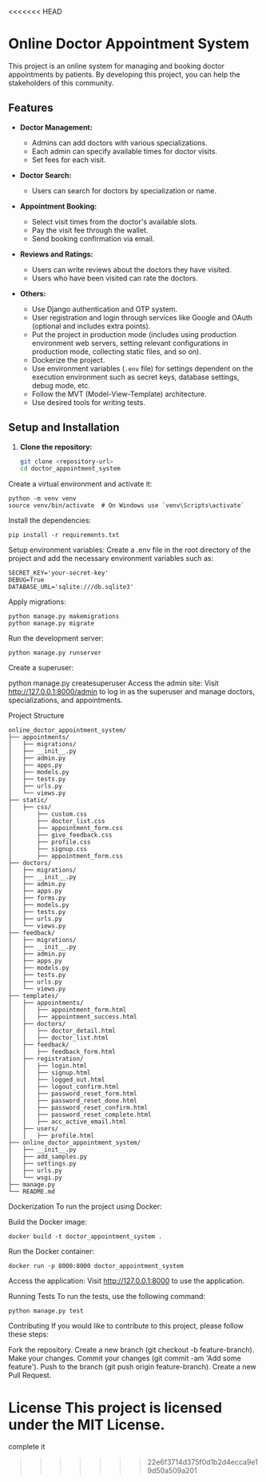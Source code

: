 <<<<<<< HEAD
# Online Doctor Appointment System

This project is an online system for managing and booking doctor appointments by patients. By developing this project, you can help the stakeholders of this community.

## Features

- **Doctor Management:**
    - Admins can add doctors with various specializations.
    - Each admin can specify available times for doctor visits.
    - Set fees for each visit.

- **Doctor Search:**
    - Users can search for doctors by specialization or name.

- **Appointment Booking:**
    - Select visit times from the doctor's available slots.
    - Pay the visit fee through the wallet.
    - Send booking confirmation via email.

- **Reviews and Ratings:**
    - Users can write reviews about the doctors they have visited.
    - Users who have been visited can rate the doctors.

- **Others:**
    - Use Django authentication and OTP system.
    - User registration and login through services like Google and OAuth (optional and includes extra points).
    - Put the project in production mode (includes using production environment web servers, setting relevant configurations in production mode, collecting static files, and so on).
    - Dockerize the project.
    - Use environment variables (`.env` file) for settings dependent on the execution environment such as secret keys, database settings, debug mode, etc.
    - Follow the MVT (Model-View-Template) architecture.
    - Use desired tools for writing tests.

## Setup and Installation

1. **Clone the repository:**
   ```bash
   git clone <repository-url>
   cd doctor_appointment_system
Create a virtual environment and activate it:


    python -m venv venv
    source venv/bin/activate  # On Windows use `venv\Scripts\activate`
Install the dependencies:


    pip install -r requirements.txt
Setup environment variables:
Create a .env file in the root directory of the project and add the necessary environment variables such as:


    SECRET_KEY='your-secret-key'
    DEBUG=True
    DATABASE_URL='sqlite:///db.sqlite3'
Apply migrations:


    python manage.py makemigrations
    python manage.py migrate
Run the development server:


    python manage.py runserver
Create a superuser:


python manage.py createsuperuser
Access the admin site:
Visit http://127.0.0.1:8000/admin to log in as the superuser and manage doctors, specializations, and appointments.

Project Structure

    online_doctor_appointment_system/
    ├── appointments/
    │   ├── migrations/
    │   ├── __init__.py
    │   ├── admin.py
    │   ├── apps.py
    │   ├── models.py
    │   ├── tests.py
    │   ├── urls.py
    │   └── views.py
    ├── static/
    │   ├── css/
    │       ├── custom.css
    │       ├── doctor_list.css
    │       ├── appointment_form.css
    │       ├── give_feedback.css
    │       ├── profile.css
    │       ├── signup.css
    │       ├── appointment_form.css
    ├── doctors/
    │   ├── migrations/
    │   ├── __init__.py
    │   ├── admin.py
    │   ├── apps.py
    │   ├── forms.py
    │   ├── models.py
    │   ├── tests.py
    │   ├── urls.py
    │   └── views.py
    ├── feedback/
    │   ├── migrations/
    │   ├── __init__.py
    │   ├── admin.py
    │   ├── apps.py
    │   ├── models.py
    │   ├── tests.py
    │   ├── urls.py
    │   └── views.py
    ├── templates/
    │   ├── appointments/
    │   │   ├── appointment_form.html
    │   │   ├── appointment_success.html
    │   ├── doctors/
    │   │   ├── doctor_detail.html
    │   │   ├── doctor_list.html
    │   ├── feedback/
    │   │   ├── feedback_form.html
    │   ├── registration/
    │   │   ├── login.html
    │   │   ├── signup.html
    │   │   ├── logged_out.html
    │   │   ├── logout_confirm.html
    │   │   ├── password_reset_form.html
    │   │   ├── password_reset_done.html
    │   │   ├── password_reset_confirm.html
    │   │   ├── password_reset_complete.html
    │   │   ├── acc_active_email.html
    │   ├── users/
    │   │   ├── profile.html
    ├── online_doctor_appointment_system/
    │   ├── __init__.py
    │   ├── add_samples.py
    │   ├── settings.py
    │   ├── urls.py 
    │   └── wsgi.py
    ├── manage.py
    └── README.md


Dockerization
To run the project using Docker:

Build the Docker image:


    docker build -t doctor_appointment_system .
Run the Docker container:


    docker run -p 8000:8000 doctor_appointment_system
Access the application:
Visit http://127.0.0.1:8000 to use the application.

Running Tests
To run the tests, use the following command:


    python manage.py test
Contributing
If you would like to contribute to this project, please follow these steps:

Fork the repository.
Create a new branch (git checkout -b feature-branch).
Make your changes.
Commit your changes (git commit -am 'Add some feature').
Push to the branch (git push origin feature-branch).
Create a new Pull Request.

License
This project is licensed under the MIT License.
=======
complete it
>>>>>>> 22e6f3714d375f0d1b2d4ecca9e19d50a509a201
